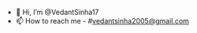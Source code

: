 - 👋 Hi, I’m @VedantSinha17
- 📫 How to reach me - #vedantsinha2005@gmail.com

<!---
VedantSinha17/VedantSinha17 is a ✨ special ✨ repository because its `README.md` (this file) appears on your GitHub profile.
You can click the Preview link to take a look at your changes.
--->
